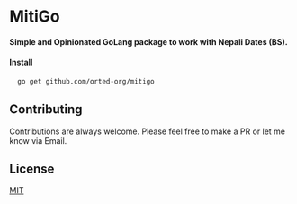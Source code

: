 # MitiGo

#### Simple and Opinionated GoLang package to work with Nepali Dates (BS).

#### Install

```bash
  go get github.com/orted-org/mitigo
```

## Contributing

Contributions are always welcome.
Please feel free to make a PR or let me know via Email.

## License

[MIT](https://choosealicense.com/licenses/mit/)
